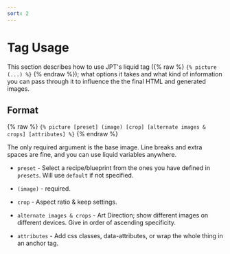```yaml
---
sort: 2
---
```


# Tag Usage

This section describes how to use JPT's liquid tag ({% raw %} `{% picture (...)
%}` {% endraw %}); what options it takes and what kind of information you can pass
through it to influence the the final HTML and generated images.

## Format

{% raw %}
`{% picture [preset] (image) [crop] [alternate images & crops] [attributes] %}`
{% endraw %}

The only required argument is the base image. Line breaks and extra spaces are
fine, and you can use liquid variables anywhere.

* `preset` - Select a recipe/blueprint from the ones you have defined in
  `presets`. Will use `default` if not specified.

* `(image)` - required.

* `crop` - Aspect ratio & keep settings.

* `alternate images & crops` - Art Direction; show different images on different
  devices. Give in order of ascending specificity.

* `attributes` - Add css classes, data-attributes, or wrap the whole thing in an
  anchor tag.
